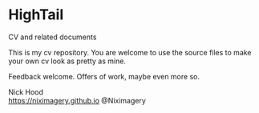 HighTail
========

CV and related documents

This is my cv repository. You are welcome to use the source files to make your own cv look as pretty as mine.

Feedback welcome. Offers of work, maybe even more so.

Nick Hood  
https://niximagery.github.io
@Niximagery
	